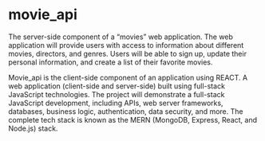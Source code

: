 # movie_api
 
The server-side component of a “movies” web application. The web application will provide users with access to information about different movies, directors, and genres. Users will be able to sign up, update their personal information, and create a list of their favorite movies.

Movie_api is the client-side component of an application using REACT. A web application (client-side and server-side) built using full-stack JavaScript technologies. The project will demonstrate a full-stack JavaScript development, including APIs, web server frameworks, databases, business logic, authentication, data security, and more. The complete tech stack is known as the MERN (MongoDB, Express, React, and Node.js) stack.
